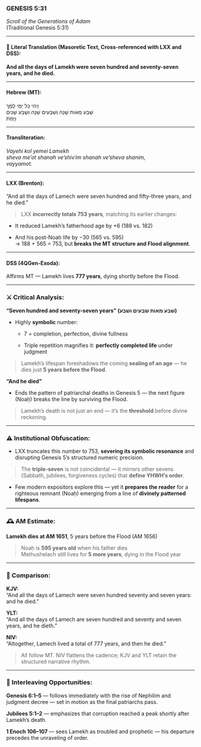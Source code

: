### **GENESIS 5:31**

_Scroll of the Generations of Adam_  
(Traditional Genesis 5:31)

---

#### 📜 Literal Translation (Masoretic Text, Cross-referenced with LXX and DSS):

**And all the days of Lamekh were seven hundred and seventy-seven years, and he died.**

---

#### Hebrew (MT):

וַיְהִי כָּל יְמֵי לָמֶךְ  
שֶׁבַע מֵאוֹת שָׁנָה וְשִׁבְעִים שָׁנָה וְשֶׁבַע שָׁנִים  
וַיָּמֹת

---

#### Transliteration:

_Vayehi kol yemei Lamekh  
sheva me’ot shanah ve’shivʿim shanah ve’sheva shanim,  
vayyamot._

---

#### LXX (Brenton):

“And all the days of Lamech were seven hundred and fifty-three years, and he died.”

> LXX **incorrectly totals 753 years**, matching its earlier changes:

- It reduced Lamekh’s fatherhood age by +6 (188 vs. 182)
    
- And his post-Noaḥ life by −30 (565 vs. 595)  
    → 188 + 565 = 753, but **breaks the MT structure and Flood alignment**.
    

---

#### DSS (4QGen-Exoda):

Affirms MT — Lamekh lives **777 years**, dying shortly before the Flood.

---

### ⚔️ Critical Analysis:

**“Seven hundred and seventy-seven years” (שׁבע מאות שבעים ושבע)**

- Highly **symbolic** number:
    
    - 7 = completion, perfection, divine fullness
        
    - Triple repetition magnifies it: **perfectly completed life** under judgment
        

> Lamekh’s lifespan foreshadows the coming **sealing of an age** — he dies just **5 years before the Flood**.

**“And he died”**

- Ends the pattern of patriarchal deaths in Genesis 5 — the next figure (Noaḥ) breaks the line by surviving the Flood.
    

> Lamekh’s death is not just an end — it’s the **threshold** before divine reckoning.

---

### ⚠️ Institutional Obfuscation:

- LXX truncates this number to 753, **severing its symbolic resonance** and disrupting Genesis 5’s structured numeric precision.
    

> The **triple-seven** is not coincidental — it mirrors other sevens (Sabbath, jubilees, forgiveness cycles) that **define YHWH’s order**.

- Few modern expositors explore this — yet it **prepares the reader** for a righteous remnant (Noaḥ) emerging from a line of **divinely patterned lifespans**.
    

---

### 🕰️ AM Estimate:

**Lamekh dies at AM 1651**, 5 years before the Flood (AM 1656)

> Noaḥ is **595 years old** when his father dies  
> Methushelach still lives for **5 more years**, dying in the Flood year

---

### 📖 Comparison:

**KJV:**  
“And all the days of Lamech were seven hundred seventy and seven years: and he died.”

**YLT:**  
“And all the days of Lamech are seven hundred and seventy and seven years, and he dieth.”

**NIV:**  
“Altogether, Lamech lived a total of 777 years, and then he died.”

> All follow MT. NIV flattens the cadence; KJV and YLT retain the structured narrative rhythm.

---

### 🔗 Interleaving Opportunities:

**Genesis 6:1–5** — follows immediately with the rise of Nephilim and judgment decree — set in motion as the final patriarchs pass.

**Jubilees 5:1–2** — emphasizes that corruption reached a peak shortly after Lamekh’s death.

**1 Enoch 106–107** — sees Lamekh as troubled and prophetic — his departure precedes the unraveling of order.